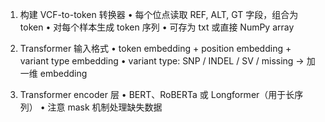 1. 构建 VCF-to-token 转换器
	•	每个位点读取 REF, ALT, GT 字段，组合为 token
	•	对每个样本生成 token 序列
	•	可存为 txt 或直接 NumPy array

2. Transformer 输入格式
	•	token embedding + position embedding + variant type embedding
	•	variant type: SNP / INDEL / SV / missing → 加一维 embedding

3. Transformer encoder 层
	•	BERT、RoBERTa 或 Longformer（用于长序列）
	•	注意 mask 机制处理缺失数据